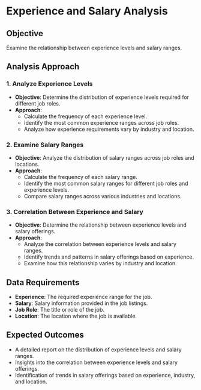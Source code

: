 # Experience and Salary Analysis

## Objective
Examine the relationship between experience levels and salary ranges.

## Analysis Approach

### 1. Analyze Experience Levels
- **Objective**: Determine the distribution of experience levels required for different job roles.
- **Approach**:
  - Calculate the frequency of each experience level.
  - Identify the most common experience ranges across job roles.
  - Analyze how experience requirements vary by industry and location.

### 2. Examine Salary Ranges
- **Objective**: Analyze the distribution of salary ranges across job roles and locations.
- **Approach**:
  - Calculate the frequency of each salary range.
  - Identify the most common salary ranges for different job roles and experience levels.
  - Compare salary ranges across various industries and locations.

### 3. Correlation Between Experience and Salary
- **Objective**: Determine the relationship between experience levels and salary offerings.
- **Approach**:
  - Analyze the correlation between experience levels and salary ranges.
  - Identify trends and patterns in salary offerings based on experience.
  - Examine how this relationship varies by industry and location.

## Data Requirements
- **Experience**: The required experience range for the job.
- **Salary**: Salary information provided in the job listings.
- **Job Role**: The title or role of the job.
- **Location**: The location where the job is available.

## Expected Outcomes
- A detailed report on the distribution of experience levels and salary ranges.
- Insights into the correlation between experience levels and salary offerings.
- Identification of trends in salary offerings based on experience, industry, and location.
